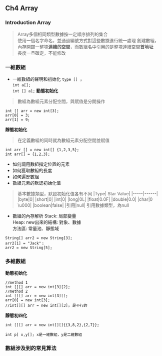 ## Ch4 Array  
### Introduction Array
> Array多個相同類型數據按一定順序排列的集合  
> 使用一個名字命名，並通過編號方式對這些數據進行統一處理
> 創建數組，內存開闢一整塊**連續的空間**，而數組名中引用的是整塊連續空間**首地址**  
> 長度一旦確定，不能修改

### 一維數組
+ 一維數組的聲明和初始化
`type [] ;`  
`int a[];`  
`int [] a1;`
**動態初始化**
>數組為數組元素分配空間，與賦值是分開操作
```
int [] arr = new int[3];
arr[0] = 3;
arr[1] = 9;
```
**靜態初始化**
>在定義數組的同時就為數組元素分配空間並賦值
```
int arr [] = new int[] {1,2,3,5};
int arr[] = {1,2,3};
```
+ 如何調用數組指定位置的元素
+ 如何獲取數組的長度
+ 如何遍歷數組
+ 數組元素的默認初始化值
> 基本數據類型，默認初始化值各有不同
|Type| Star Value|
|-----|------|
|byte|0|
|short|0|
|int|0|
|long|0L|
|float|0.0F|
|double|0.0|
|char|0 \u000|
|boolean|false|
|引用|null|
> 引用數據類型，為null
+ 數組的內存解析
Stack: 局部變量  
Heap: new出來的結構: 對象、數據  
方法區: 常量池、靜態域  
```
String[] arr2 = new String[3];
arr2[1] = "Jack"；
arr2 = new String[5];
```
### 多維數組
**動態初始化**
```
//method 1
int [][] arr = new int[3][2];
//method 2
int [][] arr = new int[3][];
arr[0] = new int[3];
//int[][] arr = new int[][3]; 是不行的
```
**靜態初四化**
```
int [][] arr = new int[][]{{3,8,2},{2,7}};
```
`int p[ x,y[]; x是一維數組，y是二維數組`

### 數組涉及到的常見算法
